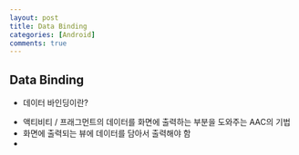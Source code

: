 ```yaml
---
layout: post
title: Data Binding
categories: [Android]
comments: true
---
```


## Data Binding
* 데이터 바인딩이란?
- 액티비티 / 프래그먼트의 데이터를 화면에 출력하는 부분을 도와주는 AAC의 기법 
- 화면에 출력되는 뷰에 데이터를 담아서 출력해야 함
- 


